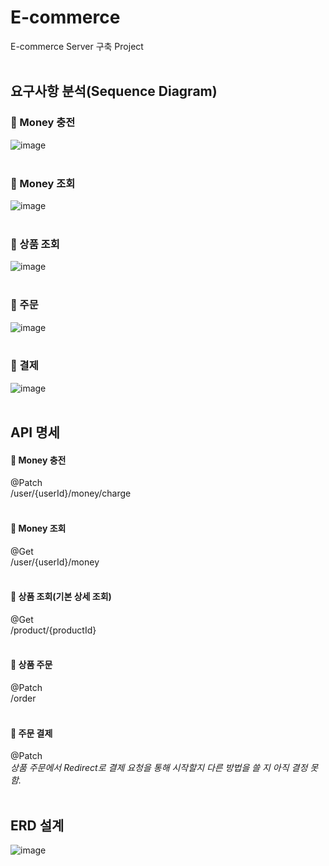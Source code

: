 # E-commerce
E-commerce Server 구축 Project
<br /><br />
## 요구사항 분석(Sequence Diagram) ##
### 📁 Money 충전
![image](https://github.com/lemoneeing/e-commerce/assets/138500282/698fc3ae-1f47-4486-96f4-5889862276b6)
<br /><br />
### 📁 Money 조회
![image](https://github.com/lemoneeing/e-commerce/assets/138500282/dde2450d-d869-4316-a262-90674680de68)
<br /><br />
### 📁 상품 조회
![image](https://github.com/lemoneeing/e-commerce/assets/138500282/fc44772b-1ffe-46aa-8112-76b7db974088)
<br /><br />
### 📁 주문
![image](https://github.com/lemoneeing/e-commerce/assets/138500282/b79f38e2-9645-4a62-8626-2cc73c7c970a)
<br /><br />
### 📁 결제
![image](https://github.com/lemoneeing/e-commerce/assets/138500282/c74f3a91-27c0-4270-a8d5-b222eafb1a66)
<br /><br />
## API 명세
#### 📗 Money 충전
@Patch<br/>
/user/{userId}/money/charge
<br /><br />
#### 📗 Money 조회
@Get<br/>
/user/{userId}/money
<br /><br />
#### 📗 상품 조회(기본 상세 조회)
@Get<br/>
/product/{productId}
<br /><br />
#### 📗 상품 주문
@Patch<br/>
/order
<br /><br />
#### 📗 주문 결제
@Patch<br/>
<I>상품 주문에서 Redirect로 결제 요청을 통해 시작할지 다른 방법을 쓸 지 아직 결정 못 함.</I>
<br/><br/>
## ERD 설계
![image](https://github.com/lemoneeing/e-commerce/assets/138500282/dd148bc0-4157-48e6-acb6-b81ca38da2ac)


